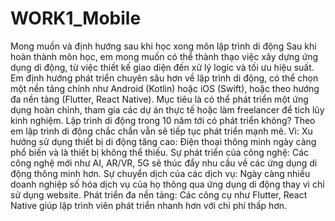 ﻿# WORK1_Mobile
Mong muốn và định hướng sau khi học xong môn lập trình di động
Sau khi hoàn thành môn học, em mong muốn có thể thành thạo việc xây dựng ứng dụng di động, từ việc thiết kế giao diện đến xử lý logic và tối ưu hiệu suất.
Em định hướng phát triển chuyên sâu hơn về lập trình di động, có thể chọn một nền tảng chính như Android (Kotlin) hoặc iOS (Swift), hoặc theo hướng đa nền tảng (Flutter, React Native).
Mục tiêu là có thể phát triển một ứng dụng hoàn chỉnh, tham gia các dự án thực tế hoặc làm freelancer để tích lũy kinh nghiệm.
Lập trình di động trong 10 năm tới có phát triển không?
Theo em lập trình di động chắc chắn vẫn sẽ tiếp tục phát triển mạnh mẽ. Vì:
Xu hướng sử dụng thiết bị di động tăng cao: Điện thoại thông minh ngày càng phổ biến và là thiết bị không thể thiếu.
Sự phát triển của công nghệ: Các công nghệ mới như AI, AR/VR, 5G sẽ thúc đẩy nhu cầu về các ứng dụng di động thông minh hơn.
Sự chuyển dịch của các dịch vụ: Ngày càng nhiều doanh nghiệp số hóa dịch vụ của họ thông qua ứng dụng di động thay vì chỉ sử dụng website.
Phát triển đa nền tảng: Các công cụ như Flutter, React Native giúp lập trình viên phát triển nhanh hơn với chi phí thấp hơn.
